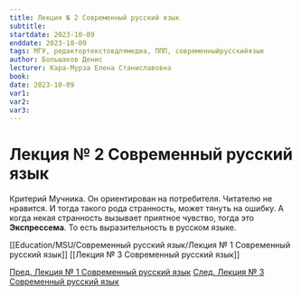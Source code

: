 ```yaml
---
title: Лекция № 2 Современный русский язык
subtitle:
startdate: 2023-10-09
enddate: 2023-10-09
tags: МГУ, редактортекстовдлямедиа, ППП, современныйрусскийязык
author: Большаков Денис
lecturer: Кара-Мурза Елена Станиславовна
book:
date: 2023-10-09
var1:
var2:
var3:
---
```


# Лекция № 2 Современный русский язык


Критерий Мучника. Он ориентирован на потребителя. Читателю не нравится.  И тогда такого рода странность, может тянуть на ошибку. А когда некая странность вызывает приятное чувство, тогда это **Экспрессема**. То есть выразительность в русском языке.

[[Education/MSU/Современный русский язык/Лекция № 1 Современный русский язык]]     [[Лекция № 3 Современный русский язык]]

[Пред. Лекция № 1 Современный русский язык](https://github.com/denisbolshakoff/MSU/blob/main/Современный%20русский%20язык/Лекция%20№%201%20Современный%20русский%20язык.md)       [След. Лекция № 3 Современный русский язык](https://github.com/denisbolshakoff/MSU/blob/main/Современный%20русский%20язык/Лекция%20№%203%20Современный%20русский%20язык.md)